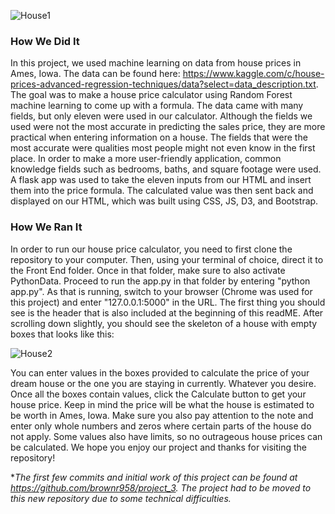 ![House1](https://user-images.githubusercontent.com/74078757/123913251-fcae7b80-d94b-11eb-960b-76b76cdbc115.jpg)



### How We Did It

In this project, we used machine learning on data from house prices in Ames, Iowa. The data can be found here: https://www.kaggle.com/c/house-prices-advanced-regression-techniques/data?select=data_description.txt. The goal was to make a house price calculator using Random Forest machine learning to come up with a formula. The data came with many fields, but only eleven were used in our calculator. Although the fields we used were not the most accurate in predicting the sales price, they are more practical when entering information on a house. The fields that were the most accurate were qualities most people might not even know in the first place. In order to make a more user-friendly application, common knowledge fields such as bedrooms, baths, and square footage were used. A flask app was used to take the eleven inputs from our HTML and insert them into the price formula. The calculated value was then sent back and displayed on our HTML, which was built using CSS, JS, D3, and Bootstrap.

### How We Ran It

In order to run our house price calculator, you need to first clone the repository to your computer. Then, using your terminal of choice, direct it to the Front End folder. Once in that folder, make sure to also activate PythonData. Proceed to run the app.py in that folder by entering "python app.py". As that is running, switch to your browser (Chrome was used for this project) and enter "127.0.0.1:5000" in the URL. The first thing you should see is the header that is also included at the beginning of this readME. After scrolling down slightly, you should see the skeleton of a house with empty boxes that looks like this: 

![House2](https://user-images.githubusercontent.com/74078757/123917483-d808d280-d950-11eb-9e10-57e50b35e48a.jpg)

You can enter values in the boxes provided to calculate the price of your dream house or the one you are staying in currently. Whatever you desire. Once all the boxes contain values, click the Calculate button to get your house price. Keep in mind the price will be what the house is estimated to be worth in Ames, Iowa. Make sure you also pay attention to the note and enter only whole numbers and zeros where certain parts of the house do not apply. Some values also have limits, so no outrageous house prices can be calculated. We hope you enjoy our project and thanks for visiting the repository!

**The first few commits and initial work of this project can be found at https://github.com/brownr958/project_3. The project had to be moved to this new repository due to some technical difficulties.*

